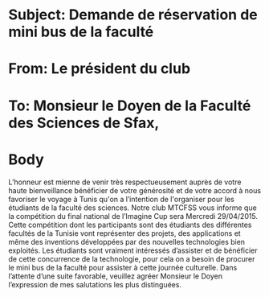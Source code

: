 ﻿# Subject: Demande de réservation de mini bus de la faculté
# From: Le président du club
# To: Monsieur le Doyen de la Faculté des  Sciences de Sfax,
# Body
L’honneur est mienne de venir très respectueusement auprès de votre haute bienveillance bénéficier de votre générosité et de votre accord à nous favoriser le voyage à Tunis qu'on a l’intention de l'organiser pour les étudiants de la faculté des sciences.
Notre club MTCFSS vous informe que la compétition du final national de l’Imagine Cup sera Mercredi 29/04/2015. Cette compétition dont les participants sont des étudiants des différentes facultés de la Tunisie vont représenter des projets, des applications et même des inventions développées par des nouvelles technologies bien exploités.
Les étudiants sont vraiment intéressés d’assister et de bénéficier de cette concurrence de la technologie, pour cela on a besoin de procurer le mini bus de la faculté pour assister à cette journée culturelle. 
Dans l’attente d’une suite favorable, veuillez agréer Monsieur le Doyen l’expression de mes salutations les plus distinguées.
